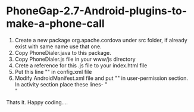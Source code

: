PhoneGap-2.7-Android-plugins-to-make-a-phone-call
==================================================

1. Create a new package org.apache.cordova under src folder, if already exist with same name use that one.
2. Copy PhoneDialer.java to this package.
3. Copy PhoneDialer.js file in your www/js directory
4. Crete a reference for this .js file to your index.html file
5. Put this line "<plugin name="PhoneDialer" value="org.apache.cordova.PhoneDialer"/>" in config.xml file
6. Modify AndroidManifest.xml file and put "<uses-permission android:name="android.permission.CALL_PHONE" />" in 
user-permission section. In activity section place these lines- 
"<intent-filter>
      <action android:name="android.intent.action.CALL" />	             	             		        		        
		  <data android:scheme="tel" />
</intent-filter>"


Thats it. Happy coding....
